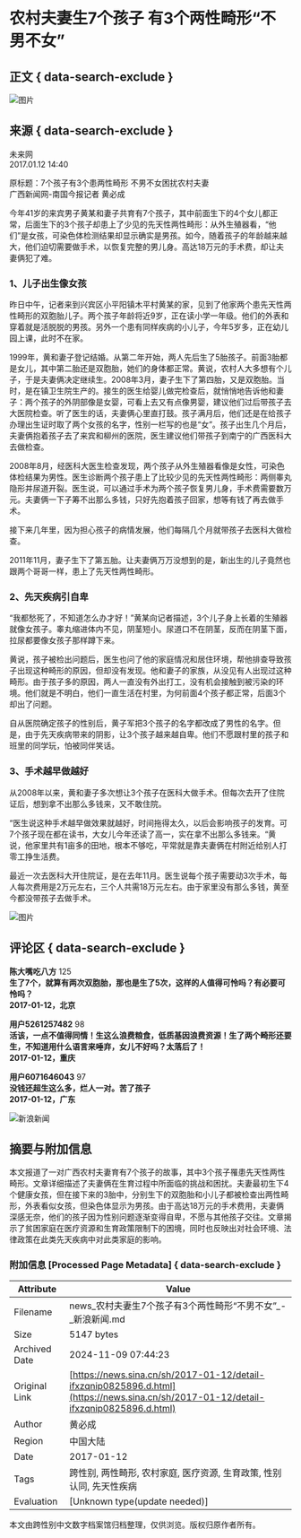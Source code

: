 # 农村夫妻生7个孩子 有3个两性畸形“不男不女”

## 正文 { data-search-exclude }


![图片](https://n.sinaimg.cn/sinacn/20170106/8c5c-fxzkssy0920894.jpg)

## 来源 { data-search-exclude }
未来网  
2017.01.12 14:40  

原标题：7个孩子有3个患两性畸形 不男不女困扰农村夫妻  
广西新闻网-南国今报记者 黄必成

今年41岁的来宾男子黄某和妻子共育有7个孩子，其中前面生下的4个女儿都正常，后面生下的3个孩子却患上了少见的先天性两性畸形：从外生殖器看，“他们”是女孩，可染色体检测结果却显示确实是男孩。如今，随着孩子的年龄越来越大，他们迫切需要做手术，以恢复完整的男儿身。高达18万元的手术费，却让夫妻俩犯了难。

### 1、儿子出生像女孩

昨日中午，记者来到兴宾区小平阳镇木平村黄某的家，见到了他家两个患先天性两性畸形的双胞胎儿子。两个孩子年龄将近9岁，正在读小学一年级。他们的外表和穿着就是活脱脱的男孩。另外一个患有同样疾病的小儿子，今年5岁多，正在幼儿园上课，此时不在家。

1999年，黄和妻子登记结婚。从第二年开始，两人先后生了5胎孩子。前面3胎都是女儿，其中第二胎还是双胞胎，她们的身体都正常。黄说，农村人大多想有个儿子，于是夫妻俩决定继续生。2008年3月，妻子生下了第四胎，又是双胞胎。当时，是在镇卫生院生产的。接生的医生给婴儿做完检查后，就悄悄地告诉他和妻子：两个孩子的外阴部像是女婴，可看上去又有点像男婴，建议他们过后带孩子去大医院检查。听了医生的话，夫妻俩心里直打鼓。孩子满月后，他们还是在给孩子办理出生证时取了两个女孩的名字，性别一栏写的也是“女”。孩子出生几个月后，夫妻俩抱着孩子去了来宾和柳州的医院，医生建议他们带孩子到南宁的广西医科大去做检查。

2008年8月，经医科大医生检查发现，两个孩子从外生殖器看像是女性，可染色体检结果为男性。医生诊断两个孩子患上了比较少见的先天性两性畸形：两侧睾丸隐形并尿道开裂。医生说，可以通过手术为两个孩子恢复男儿身，手术费需要数万元。夫妻俩一下子筹不出那么多钱，只好先抱着孩子回家，想等有钱了再去做手术。

接下来几年里，因为担心孩子的病情发展，他们每隔几个月就带孩子去医科大做检查。

2011年11月，妻子生下了第五胎。让夫妻俩万万没想到的是，新出生的儿子竟然也跟两个哥哥一样，患上了先天性两性畸形。

### 2、先天疾病引自卑

“我都愁死了，不知道怎么办才好！”黄某向记者描述，3个儿子身上长着的生殖器就像女孩子。睾丸缩进体内不见，阴茎短小。尿道口不在阴茎，反而在阴茎下面，拉尿都要像女孩子那样蹲下来。

黄说，孩子被检出问题后，医生也问了他的家庭情况和居住环境，帮他排查导致孩子出现这种畸形的原因，但却没有发现。他和妻子的家族，从没见有人出现过这种畸形。由于孩子多的原因，两人一直没有外出打工，没有机会接触到被污染的环境。他们就是不明白，他们一直生活在村里，为何前面4个孩子都正常，后面3个却出了问题。

自从医院确定孩子的性别后，黄子军把3个孩子的名字都改成了男性的名字。但是，由于先天疾病带来的阴影，让3个孩子越来越自卑。他们不愿跟村里的孩子和班里的同学玩，怕被同伴笑话。

### 3、手术越早做越好

从2008年以来，黄和妻子多次想让3个孩子在医科大做手术。但每次去开了住院证后，想到拿不出那么多钱来，又不敢住院。

“医生说这种手术越早做效果就越好，时间拖得太久，以后会影响孩子的发育。可7个孩子现在都在读书，大女儿今年还读了高一，实在拿不出那么多钱来。“黄说，他家里共有1亩多的田地，根本不够吃，平常就是靠夫妻俩在村附近给别人打零工挣生活费。

最近一次去医科大开住院证，是在去年11月。医生说每个孩子需要动3次手术，每人每次费用是2万元左右，三个人共需18万元左右。由于家里没有那么多钱，黄至今都没带孩子去做手术。

![图片](https://n.sinaimg.cn/default/2fb77759/20151125/320X320.png)

## 评论区 { data-search-exclude }

**陈大嘴吃八方** 125  
**生了7个，就算有两次双胞胎，那也是生了5次，这样的人值得可怜吗？有必要可怜吗？**  
**2017-01-12，北京**

**用户5261257482** 98  
**活该，一点不值得同情！生这么浪费粮食，低质基因浪费资源！生了两个畸形还要生，不知道用什么语言来唾弃，女儿不好吗？太落后了！**  
**2017-01-12，重庆**

**用户6071646043** 97  
**没钱还超生这么多，烂人一对。苦了孩子**  
**2017-01-12，广东**

![新浪新闻](https://n.sinaimg.cn/default/80905340/20200331/sinalogo.png)

## 摘要与附加信息

<!-- tcd_abstract -->
本文报道了一对广西农村夫妻育有7个孩子的故事，其中3个孩子罹患先天性两性畸形。文章详细描述了夫妻俩在生育过程中所面临的挑战和困扰。夫妻最初生下4个健康女孩，但在接下来的3胎中，分别生下的双胞胎和小儿子都被检查出两性畸形，外表看似女孩，但染色体显示为男孩。由于高达18万元的手术费用，夫妻俩深感无奈，他们的孩子因为性别问题逐渐变得自卑，不愿与其他孩子交往。文章揭示了贫困家庭在医疗资源和生育政策限制下的困境，同时也反映出对社会环境、法律政策在此类先天疾病中对此类家庭的影响。
<!-- tcd_abstract_end -->

### 附加信息 [Processed Page Metadata] { data-search-exclude }

| Attribute       | Value                                  |
|-----------------|----------------------------------------|
| Filename        | news_农村夫妻生7个孩子有3个两性畸形“不男不女”_-_新浪新闻.md                             |
| Size            | 5147 bytes                           |
| Archived Date   | 2024-11-09 07:44:23                             |
| Original Link   | [https://news.sina.cn/sh/2017-01-12/detail-ifxzqnip0825896.d.html](https://news.sina.cn/sh/2017-01-12/detail-ifxzqnip0825896.d.html)                       |
| Author          | 黄必成                               |
| Region          | 中国大陆                               |
| Date            | 2017-01-12                                 |
| Tags            | 跨性别, 两性畸形, 农村家庭, 医疗资源, 生育政策, 性别认同, 先天性疾病                                 |
| Evaluation            | [Unknown type(update needed)]                                 |
<!-- tcd_table_end -->

本文由跨性别中文数字档案馆归档整理，仅供浏览。版权归原作者所有。
